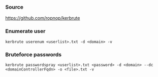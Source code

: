 ### Source
https://github.com/ropnop/kerbrute  

### Enumerate user
```
kerbrute userenum <userlist>.txt -d <domain> -v
```

### Bruteforce passwords
```
kerbrute passwordspray <userlist>.txt <password> -d <domain> --dc <domainControllerFqdn> -o <file>.txt -v
```

